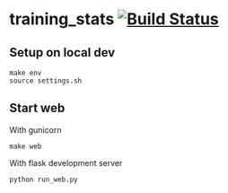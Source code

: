 # training_stats [![Build Status](https://travis-ci.org/vinntreus/training_stats.svg?branch=master)](https://travis-ci.org/vinntreus/training_stats)

## Setup on local dev
```shell
make env
source settings.sh
```

## Start web
With gunicorn
```shell
make web
```
With flask development server
```shell
python run_web.py
```
